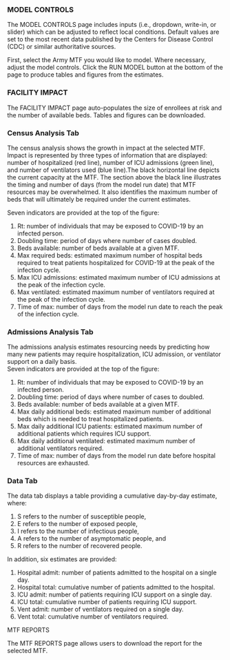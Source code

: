 ### MODEL CONTROLS

The MODEL CONTROLS page includes inputs (i.e., dropdown, write-in, or slider) which can be adjusted to reflect local conditions. Default values are set to the most recent data published by the Centers for Disease Control (CDC) or similar authoritative sources. 

First, select the Army MTF you would like to model. Where necessary, adjust the model controls. Click the RUN MODEL button at the bottom of the page to produce tables and figures from the estimates. 

### FACILITY IMPACT

The FACILITY IMPACT page auto-populates the size of enrollees at risk and the number of available beds. Tables and figures can be downloaded.

### Census Analysis Tab

The census analysis shows the growth in impact at the selected MTF. Impact is represented by three types of information that are displayed: number of hospitalized (red line), number of ICU admissions (green line), and number of ventilators used (blue line).The black horizontal line depicts the current capacity at the MTF. The section above the black line illustrates the timing and number of days (from the model run date) that MTF resources may be overwhelmed. It also identifies the maximum number of beds that will ultimately be required under the current estimates.

Seven indicators are provided at the top of the figure:

1.	Rt: number of individuals that may be exposed to COVID-19 by an infected person.
2.	Doubling time: period of days where number of cases doubled.
3.	Beds available: number of beds available at a given MTF. 
4.	Max required beds: estimated maximum number of hospital beds required to treat patients hospitalized for COVID-19 at the peak of the infection cycle.  
5.	Max ICU admissions: estimated maximum number of ICU admissions at the peak of the infection cycle.
6.	Max ventilated: estimated maximum number of ventilators required at the peak of the infection cycle. 
7.	Time of max: number of days from the model run date to reach the peak of the infection cycle. 

### Admissions Analysis Tab

The admissions analysis estimates resourcing needs by predicting how many new patients may require hospitalization, ICU admission, or ventilator support on a daily basis.  
Seven indicators are provided at the top of the figure: 

1.	Rt: number of individuals that may be exposed to COVID-19 by an infected person.
2.	Doubling time: period of days where number of cases to doubled.
3.	Beds available: number of beds available at a given MTF.
4.	Max daily additional beds: estimated maximum number of additional beds which is needed to treat hospitalized patients. 
5.	Max daily additional ICU patients: estimated maximum number of additional patients which requires ICU support. 
6.	Max daily additional ventilated: estimated maximum number of additional ventilators required.
7.	Time of max: number of days from the model run date before hospital resources are exhausted. 
 
### Data Tab 

The data tab displays a table providing a cumulative day-by-day estimate, where:  

1.	S refers to the number of susceptible people,
2.  E refers to the number of exposed people,
3.	I refers to the number of infectious people,
4.  A refers to the number of asymptomatic people, and
5.	R refers to the number of recovered people.

In addition, six estimates are provided:

1.	Hospital admit: number of patients admitted to the hospital on a single day.
2.	Hospital total: cumulative number of patients admitted to the hospital.
3.	ICU admit: number of patients requiring ICU support on a single day. 
4.	ICU total: cumulative number of patients requiring ICU support.
5.	Vent admit: number of ventilators required on a single day. 
6.	Vent total: cumulative number of ventilators required.

MTF REPORTS

The MTF REPORTS page allows users to download the report for the selected MTF.
